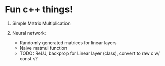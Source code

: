 # Fun c++ things!

1. Simple Matrix Multiplication

2. Neural network:
   - Randomly generated matrices for linear layers
   - Naive matmul function
   - TODO: ReLU, backprop for Linear layer (class), convert to raw c w/ const.s?
